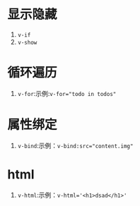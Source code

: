 # 显示隐藏

1. `v-if`
2. `v-show`

# 循环遍历

1. `v-for`:示例:`v-for="todo in todos"`

# 属性绑定

1. `v-bind`:示例：`v-bind:src="content.img"`

# html

1. `v-html`:示例：`v-html='<h1>dsad</h1>'`

